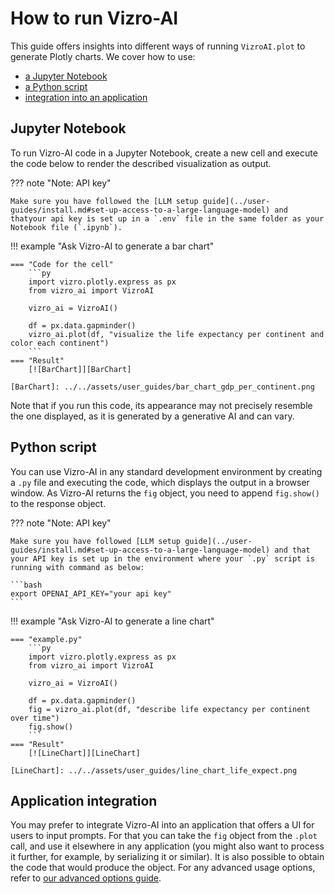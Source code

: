 # How to run Vizro-AI

This guide offers insights into different ways of running `VizroAI.plot` to generate Plotly charts. We cover how to use:

* [a Jupyter Notebook](#jupyter-notebook)
* [a Python script](#python-script)
* [integration into an application](#application-integration)

## Jupyter Notebook
To run Vizro-AI code in a Jupyter Notebook, create a new cell and execute the code below to render the described visualization as output.

??? note "Note: API key"

    Make sure you have followed the [LLM setup guide](../user-guides/install.md#set-up-access-to-a-large-language-model) and thatyour api key is set up in a `.env` file in the same folder as your Notebook file (`.ipynb`).

!!! example "Ask Vizro-AI to generate a bar chart"

    === "Code for the cell"
        ```py
        import vizro.plotly.express as px
        from vizro_ai import VizroAI

        vizro_ai = VizroAI()

        df = px.data.gapminder()
        vizro_ai.plot(df, "visualize the life expectancy per continent and color each continent")
        ```
    === "Result"
        [![BarChart]][BarChart]

    [BarChart]: ../../assets/user_guides/bar_chart_gdp_per_continent.png

Note that if you run this code, its appearance may not precisely resemble the one displayed, as it is generated by a generative AI and can vary.

## Python script
You can use Vizro-AI in any standard development environment by creating a `.py` file and executing the code, which displays the output in a browser window. As Vizro-AI returns the `fig` object, you need to append `fig.show()` to the response object.

??? note "Note: API key"

    Make sure you have followed [LLM setup guide](../user-guides/install.md#set-up-access-to-a-large-language-model) and that your API key is set up in the environment where your `.py` script is running with command as below:

    ```bash
    export OPENAI_API_KEY="your api key"
    ```

!!! example "Ask Vizro-AI to generate a line chart"

    === "example.py"
        ```py
        import vizro.plotly.express as px
        from vizro_ai import VizroAI

        vizro_ai = VizroAI()

        df = px.data.gapminder()
        fig = vizro_ai.plot(df, "describe life expectancy per continent over time")
        fig.show()
        ```
    === "Result"
        [![LineChart]][LineChart]

    [LineChart]: ../../assets/user_guides/line_chart_life_expect.png

## Application integration

You may prefer to integrate Vizro-AI into an application that offers a UI for users to input prompts. For that you can take the `fig` object from the `.plot` call, and use it elsewhere
in any application (you might also want to process it further, for example, by serializing it or similar). It is also possible to obtain the code that would produce the object. For any advanced usage options, refer to
[our advanced options guide](advanced-options.md).
